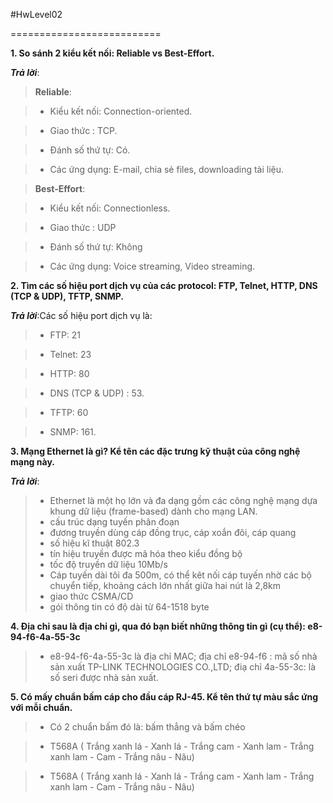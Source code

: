 #HwLevel02

==========================

**1. So sánh 2 kiểu kết nối: Reliable vs Best-Effort.**

***Trả lời***: 

>	**Reliable**: 

  >+ Kiểu kết nối: Connection-oriented.

  >+ Giao thức : TCP.

  >+ Đánh số thứ tự: Có.

  >+ Các ứng dụng: E-mail, chia sẻ files, downloading tài liệu.

>	**Best-Effort**:

  >+ Kiểu kết nối: Connectionless.

  >+ Giao thức : UDP

  >+ Đánh số thứ tự: Không

  >+ Các ứng dụng: Voice streaming, Video streaming.

**2. Tìm các số hiệu port dịch vụ của các protocol: FTP, Telnet, HTTP, DNS (TCP & UDP), TFTP, SNMP.**

***Trả lời***:Các số hiệu port dịch vụ là:

>-	FTP: 21

>-	Telnet: 23

>-	HTTP: 80

>-	DNS (TCP & UDP) : 53.

>-	TFTP: 60

>-	SNMP: 161.


**3. Mạng Ethernet là gì? Kể tên các đặc trưng kỹ thuật của công nghệ mạng này.**

***Trả lời***:

>- Ethernet là một họ lớn và đa dạng gồm các công nghệ mạng dựa khung dữ liệu (frame-based) dành cho mạng LAN. 
>- cấu trúc dạng tuyến phân đoạn
>- đương truyền dùng cáp đồng trục, cáp xoắn đôi, cáp quang
>- số hiệu kĩ thuật 802.3
>- tín hiệu truyền được mã hóa theo kiểu đồng bộ
>- tốc độ truyền dữ liệu 10Mb/s
>- Cáp tuyến dài tôi đa 500m, có thể kêt nối cáp tuyến nhờ các bộ chuyển tiếp, khoảng cách lớn nhất giữa hai nút là 2,8km
>- giao thức CSMA/CD
>- gói thông tin có độ dài từ 64-1518 byte

**4. Địa chỉ sau là địa chỉ gì, qua đó bạn biết những thông tin gì (cụ thể): e8-94-f6-4a-55-3c**

>- e8-94-f6-4a-55-3c là địa chỉ MAC; địa chỉ e8-94-f6 : mã số nhà sản xuất TP-LINK TECHNOLOGIES CO.,LTD; điạ chỉ 4a-55-3c: là số seri được nhà sản xuất.

**5. Có mấy chuẩn bấm cáp cho đầu cáp RJ-45. Kể tên thứ tự màu sắc ứng với mỗi chuẩn.**

>- Có 2 chuẩn bấm đó là: bấm thẳng và bấm chéo 

>+ T568A ( Trắng xanh lá - Xanh lá - Trắng cam - Xanh lam - Trắng xanh lam - Cam - Trắng nâu - Nâu)

>+ T568A ( Trắng xanh lá - Xanh lá - Trắng cam - Xanh lam - Trắng xanh lam - Cam - Trắng nâu - Nâu)


